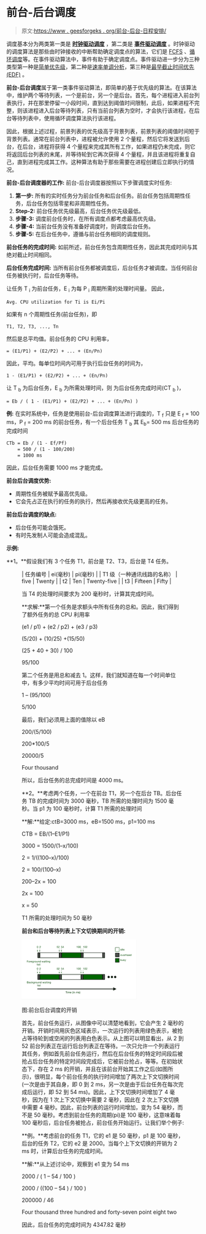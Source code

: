 # 前台-后台调度

> 原文:[https://www . geesforgeks . org/前台-后台-日程安排/](https://www.geeksforgeeks.org/foreground-background-scheduling/)

调度基本分为两类第一类是 [**时钟驱动调度**](https://www.geeksforgeeks.org/difference-between-clock-driven-and-event-driven-scheduling/) ，第二类是 [**事件驱动调度**](https://www.geeksforgeeks.org/difference-between-clock-driven-and-event-driven-scheduling/) 。时钟驱动的调度算法是那些由时钟接收的中断帮助确定调度点的算法，它们是 [FCFS](https://www.geeksforgeeks.org/difference-between-first-come-first-served-fcfs-and-round-robin-rr-scheduling-algorithm/) 、[循环调度](https://www.geeksforgeeks.org/difference-between-first-come-first-served-fcfs-and-round-robin-rr-scheduling-algorithm/)等。在事件驱动算法中，事件有助于确定调度点。事件驱动进一步分为三种类型第一种是[简单优先级](https://www.geeksforgeeks.org/program-for-priority-cpu-scheduling-set-1/)，第二种是[速率单调分析](https://www.geeksforgeeks.org/rate-monotonic-scheduling/)，第三种是[最早截止时间优先(EDF)](https://www.geeksforgeeks.org/earliest-deadline-first-edf-cpu-scheduling-algorithm/) 。

**前台-后台调度**属于第一类事件驱动算法，即简单的基于优先级的算法。在该算法中，维护两个等待列表，一个是前台，另一个是后台。首先，每个进程进入前台列表执行，并在那里停留一小段时间，直到达到阈值时间限制，此后，如果进程不完整，则该进程进入后台等待列表，只有当前台列表为空时，才会执行该进程，在后台等待列表中，使用循环调度算法执行该进程。

因此，根据上述过程，前景列表的优先级高于背景列表，前景列表的阈值时间短于背景列表。通常在前台列表中，进程被允许使用 2 个量程，然后它将发送到后台，在后台，进程将获得 4 个量程来完成其所有工作，如果进程仍未完成，则它将返回后台列表的末尾，并等待轮到它再次获得 4 个量程，并且该进程将重复自己，直到进程完成其工作。这种算法有助于那些需要在进程创建后立即执行的情况。

**前台-后台调度器的工作:**
前台-后台调度器按照以下步骤调度实时任务:

1.  **第一步:**
    所有的实时任务分为前台任务和后台任务。前台任务包括周期性任务，后台任务包括零星和非周期性任务。
2.  **Step-2:**
    前台任务优先级最高，后台任务优先级最低。
3.  **步骤-3:**
    调度前台任务时，在所有调度点都考虑最高优先级。
4.  **步骤-4:**
    当前台任务没有准备好调度时，则调度后台任务。
5.  **步骤-5:**
    在后台任务中，遵循与前台任务相同的调度规则。

**前台任务的完成时间:**
如前所述，前台任务包含周期性任务，因此其完成时间与其绝对截止时间相同。

**后台任务完成时间:**
当所有前台任务都被调度后，后台任务才被调度。当任何前台任务被执行时，后台任务等待。

让任务 T <sub>i</sub> 为前台任务，E <sub>i</sub> 为每 P <sub>i</sub> 周期所需的处理时间量。
因此，

```
Avg. CPU utilization for Ti is Ei/Pi 
```

如果有 n 个周期性任务(前台任务)，即

```
T1, T2, T3, ..., Tn 
```

然后是总平均值。前台任务的 CPU 利用率，

```
= (E1/P1) + (E2/P2) + ... + (En/Pn) 
```

因此，平均。每单位时间内可用于执行后台任务的时间为，

```
1 - (E1/P1) + (E2/P2) + ... + (En/Pn) 
```

让 T <sub>b</sub> 为后台任务，E <sub>b</sub> 为所需处理时间，则
为后台任务完成时间(CT <sub>b</sub> )，

```
= Eb / ( 1 - (E1/P1) + (E2/P2) + ... + (En/Pn) ) 
```

**例:**
在实时系统中，任务是使用前台-后台调度算法进行调度的，T <sub>f</sub> 只是 E <sub>f</sub> = 100 ms，P <sub>f</sub> = 200 ms 的前台任务，有一个后台任务 T <sub>b</sub> 其 E<sub>b</sub>= 500 ms
后台任务的完成时间

```
CTb = Eb / (1 - Ef/Pf)
    = 500 / (1 - 100/200)
    = 1000 ms
```

因此，后台任务需要 1000 ms 才能完成。

**前台后台调度优势:**

*   周期性任务被赋予最高优先级。
*   它会先占正在执行的任务的执行，然后再接收优先级更高的任务。

**前台后台调度的缺点:**

*   后台任务可能会饿死。
*   有时先发制人可能会造成混乱。

**示例:**

**1。**假设我们有 3 个任务 T1，前台是 T2、T3，后台是 T4 任务。

<figure class="table">

| 任务编号 | ei(毫秒) | pi(毫秒) |
| T1 级（一种通讯线路的名称） | five | Twenty |
| t2 | Ten | Twenty-five |
| t3 | Fifteen | Fifty |

当 T4 的处理时间要求为 200 毫秒时，计算其完成时间。

**求解:**第一个任务是求额头中所有任务的总和。因此，我们得到了额外任务的总 CPU 利用率

(e1 / p1) + (e2 / p2) + (e3 / p3)

(5/20) + (10/25) +(15/50)

(25 + 40 + 30) / 100

95/100

第二个任务是用总和减去 1。这样，我们就知道在每一个时间单位中，有多少平均时间可用于后台任务

1 – (95/100)

5/100

最后，我们必须用上面的值除以 eB

200/(5/100)

200*100/5

20000/5

Four thousand

所以，后台任务的总完成时间是 4000 ms。

**2。**考虑两个任务，一个在前台 T1，另一个在后台 TB。后台任务 TB 的完成时间为 3000 毫秒，TB 所需的处理时间为 1500 毫秒。当 p1 为 100 毫秒时，计算 T1 所需的处理时间

**解:**给定:ctB=3000 ms，eB=1500 ms，p1=100 ms

CTB = EB/(1–E1/P1)

3000 = 1500/(1–x/100)

2 = 1/((100–x)/100)

2 = 100/(100–x)

200–2x = 100

2x = 100

x = 50

T1 所需的处理时间为 50 毫秒

**前台和后台等待列表上下文切换期间的开销:**

![](img/f959e3b54df788cec6b7062db8835e2c.png)

图:前台后台调度的开销

首先，前台任务运行，从图像中可以清楚地看到，它会产生 2 毫秒的开销。开销时间用灰色区域表示，一次运行的列表用绿色表示，被抢占等待轮到或空闲的列表用白色表示。从上图可以明显看出，从 2 到 52 前台列表正在运行后台列表正在等待。一次只允许一个列表运行其任务，例如首先前台任务运行，然后在后台任务的特定时间段后被抢占后台任务的特定时间段完成后，它被前台抢占，等等。在初始状态下，存在 2 ms 的开销，并且在该前台开始其工作之后(如图所示)，很明显，每个前台任务的执行时间增加了两次上下文切换时间(一次是由于其自身，即 0 到 2 ms，另一次是由于后台任务在每次完成后运行，即 52 到 54 ms)。因此，上下文切换时间增加了 4 毫秒，因为在 1 次上下文切换中需要 2 毫秒，因此在 2 次上下文切换中需要 4 毫秒。因此，前台列表的运行时间增加，变为 54 毫秒，而不是 50 毫秒。考虑到前台任务的周期(pi)是 100 毫秒，这意味着每 100 毫秒后，后台任务被抢占，前台任务开始运行。让我们举个例子:

**例。**考虑前台的任务 T1，它的 e1 是 50 毫秒，p1 是 100 毫秒，后台的任务 T2，它的 e2 是 2000。当每个上下文切换的开销为 2 ms 时，计算后台任务的完成时间。

**解:**从上述讨论中，观察到 e1 变为 54 ms

2000 / ( 1 – 54 / 100 )

2000 / ((100 – 54 ) / 100 )

200000 / 46

Four thousand three hundred and forty-seven point eight two

因此，后台任务的完成时间为 4347.82 毫秒

</figure>
